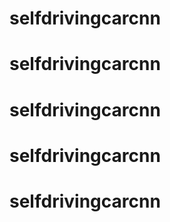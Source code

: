 # selfdrivingcarcnn
# selfdrivingcarcnn
# selfdrivingcarcnn
# selfdrivingcarcnn
# selfdrivingcarcnn
